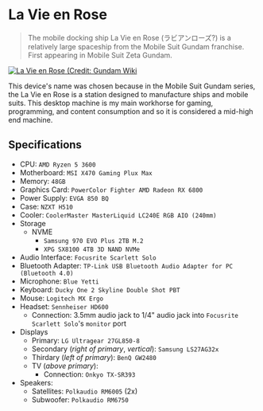 # La Vie en Rose

> The mobile docking ship La Vie en Rose (ラビアンローズ?) is a relatively large spaceship from the Mobile Suit Gundam franchise. First appearing in Mobile Suit Zeta Gundam.

[![La Vie en Rose (Credit: Gundam Wiki](https://static.wikia.nocookie.net/gundam/images/e/e4/Lavieenrose.jpg/revision/latest/scale-to-width-down/1000?cb=20201110050949)](https://gundam.fandom.com/wiki/La_Vie_en_Rose)

This device's name was chosen because in the Mobile Suit Gundam series, the La Vie en Rose is a station designed to manufacture
ships and mobile suits. This desktop machine is my main workhorse for gaming, programming, and content consumption and so it is considered a mid-high end machine.

## Specifications

- CPU: `AMD Ryzen 5 3600`
- Motherboard: `MSI X470 Gaming Plux Max`
- Memory: `48GB`
- Graphics Card: `PowerColor Fighter AMD Radeon RX 6800`
- Power Supply: `EVGA 850 BQ`
- Case: `NZXT H510`
- Cooler: `CoolerMaster MasterLiquid LC240E RGB AIO (240mm)`
- Storage
  - NVME
    - `Samsung 970 EVO Plus 2TB M.2`
    - `XPG SX8100 4TB 3D NAND NVMe`
- Audio Interface: `Focusrite Scarlett Solo`
- Bluetooth Adapter: `TP-Link USB Bluetooth Audio Adapter for PC (Bluetooth 4.0)`
- Microphone: `Blue Yetti`
- Keyboard: `Ducky One 2 Skyline Double Shot PBT`
- Mouse: `Logitech MX Ergo`
- Headset: `Sennheiser HD600`
  - Connection: 3.5mm audio jack to 1/4" audio jack into `Focusrite Scarlett Solo`'s `monitor` port
- Displays
  - Primary: `LG Ultragear 27GL850-8`
  - Secondary (*right of primary*, *vertical*): `Samsung LS27AG32x`
  - Thirdary (*left of primary*): `BenQ GW2480`
  - TV (*above primary*): 
    - Connection: `Onkyo TX-SR393`
- Speakers:
  - Satellites: `Polkaudio RM6005` (2x)
  - Subwoofer: `Polkaudio RM6750`
